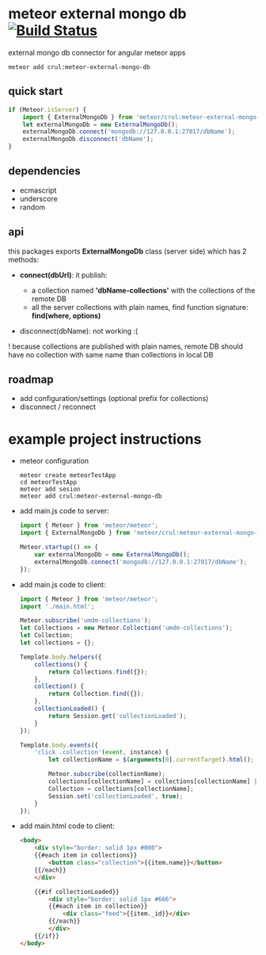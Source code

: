 # meteor external mongo db [![Build Status](https://travis-ci.org/Crul/meteor-external-mongo-db.svg?branch=master)](https://travis-ci.org/Crul/meteor-external-mongo-db)

external mongo db connector for angular meteor apps

```Batchfile
meteor add crul:meteor-external-mongo-db
```

## quick start

```javascript
if (Meteor.isServer) {
    import { ExternalMongoDb } from 'meteor/crul:meteor-external-mongo-db';
    let externalMongoDb = new ExternalMongoDb();
    externalMongoDb.connect('mongodb://127.0.0.1:27017/dbName');
    externalMongoDb.disconnect('dbName');
}
```

## dependencies

- ecmascript
- underscore
- random 

## api

this packages exports **ExternalMongoDb** class (server side) which has 2 methods:
- **connect(dbUrl)**: it publish:
    - a collection named **'dbName-collections'** with the collections of the remote DB
    - all the server collections with plain names, find function signature: **find(where, options)**

- disconnect(dbName): not working :( 

! because collections are published with plain names, remote DB should have no collection with same name than collections in local DB  

## roadmap

- add configuration/settings (optional prefix for collections)
- disconnect / reconnect

# example project instructions 

- meteor configuration

    ```Batchfile
    meteor create meteorTestApp
    cd meteorTestApp
    meteor add sesion
    meteor add crul:meteor-external-mongo-db
    ```

- add main.js code to server:

    ```javascript
    import { Meteor } from 'meteor/meteor';
    import { ExternalMongoDb } from 'meteor/crul:meteor-external-mongo-db';

    Meteor.startup(() => {
        var externalMongoDb = new ExternalMongoDb();
        externalMongoDb.connect('mongodb://127.0.0.1:27017/dbName');
    });
    ```

- add main.js code to client:

    ```javascript
    import { Meteor } from 'meteor/meteor';
    import './main.html';

    Meteor.subscribe('umdm-collections');
    let Collections = new Meteor.Collection('umdm-collections');
    let Collection;
    let collections = {};

    Template.body.helpers({
        collections() {
            return Collections.find({});
        },
        collection() {
            return Collection.find({});
        },
        collectionLoaded() {
            return Session.get('collectionLoaded');
        }
    });

    Template.body.events({
        'click .collection'(event, instance) {
            let collectionName = $(arguments[0].currentTarget).html();

            Meteor.subscribe(collectionName);
            collections[collectionName] = collections[collectionName] || new Meteor.Collection(collectionName) 
            Collection = collections[collectionName];
            Session.set('collectionLoaded', true);
        }
    });
    ```

- add main.html code to client:

    ```html
    <body>        
        <div style="border: solid 1px #000">
        {{#each item in collections}}
            <button class="collection">{{item.name}}</button>
        {{/each}}
        </div>

        {{#if collectionLoaded}}
            <div style="border: solid 1px #666">
            {{#each item in collection}}
                <div class="feed">{{item._id}}</div>
            {{/each}}
            </div>
        {{/if}}
    </body>
    ```
